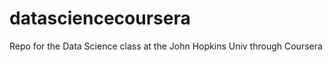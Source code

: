 datasciencecoursera
================

Repo for the Data Science class at the John Hopkins Univ through Coursera
